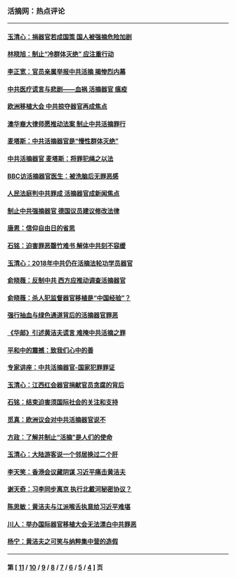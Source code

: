 ### 活摘网：热点评论
---
#### [玉清心：捐器官若成国策 国人被强摘危险加剧](../../pages/nf5879/n12802713.md?06120430) 
#### [林晓旭：制止“冷群体灭绝” 应注重行动](../../pages/nf5879/n12779736.md?06120430) 
#### [李正宽：官员亲属举报中共活摘 揭惨烈内幕](../../pages/nf5879/n12684490.md?06120430) 
#### [中共医疗谎言与悲剧——血祸 活摘器官 瘟疫](../../pages/nf5879/n12372103.md?06120430) 
#### [欧洲移植大会 中共掠夺器官再成焦点](../../pages/nf5879/n11538883.md?06120430) 
#### [澳华裔大律师愿推动法案 制止中共活摘罪行](../../pages/nf5879/n11377039.md?06120430) 
#### [麦塔斯：中共活摘器官是“慢性群体灭绝”](../../pages/nf5879/n11350529.md?06120430) 
#### [中共活摘器官 麦塔斯：将罪犯绳之以法](../../pages/nf5879/n11347973.md?06120430) 
#### [BBC访活摘器官医生：被洗脑后无罪恶感](../../pages/nf5879/n11335935.md?06120430) 
#### [人民法庭判中共罪成 活摘器官成新闻焦点](../../pages/nf5879/n11331578.md?06120430) 
#### [制止中共强摘器官 德国议员建议修改法律](../../pages/nf5879/n11249451.md?06120430) 
#### [唐恩：信仰自由日的省思](../../pages/nf5879/n11003525.md?06120430) 
#### [石铭：迫害罪恶罄竹难书  解体中共刻不容缓](../../pages/nf5879/n10942855.md?06120430) 
#### [玉清心：2018年中共仍在活摘法轮功学员器官](../../pages/nf5879/n10914646.md?06120430) 
#### [俞晓薇：反制中共 西方应推动调查活摘器官](../../pages/nf5879/n10794671.md?06120430) 
#### [俞晓薇：杀人犯监督器官移植是“中国经验”？](../../pages/nf5879/n10466427.md?06120430) 
#### [强行抽血与绿色通道背后的活摘器官罪恶](../../pages/nf5879/n10004708.md?06120430) 
#### [《华邮》引述黄洁夫谎言 难掩中共活摘之罪](../../pages/nf5879/n9642309.md?06120430) 
#### [平和中的震撼：致我们心中的善](../../pages/nf5879/n9021123.md?06120430) 
#### [专家讲座：中共活摘器官-国家犯罪罪证](../../pages/nf5879/n8828153.md?06120430) 
#### [玉清心：江西红会器官捐献官员贪腐的背后](../../pages/nf5879/n8522122.md?06120430) 
#### [石铭：结束迫害须国际社会的关注和支持](../../pages/nf5879/n8443497.md?06120430) 
#### [觅真：欧洲议会对中共活摘器官说不](../../pages/nf5879/n8337486.md?06120430) 
#### [方政：了解并制止“活摘”是人们的使命](../../pages/nf5879/n8329214.md?06120430) 
#### [玉清心：大陆游客说一个邻居换过二个肝](../../pages/nf5879/n8291404.md?06120430) 
#### [李天笑：香港会议藏阴谋 习近平痛击黄洁夫](../../pages/nf5879/n8241459.md?06120430) 
#### [谢天奇：习李同步离京 执行北戴河秘密协议？](../../pages/nf5879/n8230418.md?06120430) 
#### [陈思敏：黄洁夫与江派喉舌执意给习近平难堪](../../pages/nf5879/n8222166.md?06120430) 
#### [川人：举办国际器官移植大会无法漂白中共罪恶](../../pages/nf5879/n8221121.md?06120430) 
#### [杨宁：黄洁夫之可笑与纳粹集中营的造假](../../pages/nf5879/n8219897.md?06120430) 

---
#### 第 [ [11](./11.md?06120430) / [10](./10.md?06120430) / [9](./9.md?06120430) / [8](./8.md?06120430) / [7](./7.md?06120430) / [6](./6.md?06120430) / [5](./5.md?06120430) / [4](./4.md?06120430) ] 页
